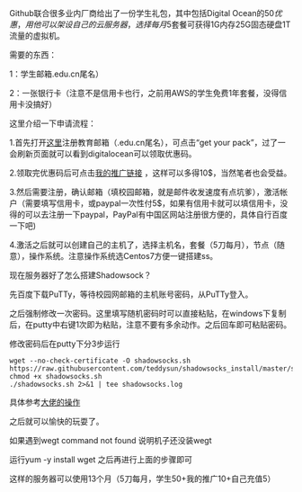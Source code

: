 Github联合很多业内厂商给出了一份学生礼包，其中包括Digital Ocean的50$优惠，用他可以架设自己的云服务器，选择每月5$套餐可获得1G内存25G固态硬盘1T流量的虚拟机。

需要的东西：

1：学生邮箱.edu.cn尾名）

2：一张银行卡（注意不是信用卡也行，之前用AWS的学生免费1年套餐，没得信用卡没搞好）

这里介绍一下申请流程：

1.首先打开[这里](https://education.github.com/pack)注册教育邮箱（.edu.cn尾名），可点击“get your pack”，过了一会刷新页面就可以看到digitalocean可以领取优惠码。

2.领取完优惠码后可点击[我的推广链接](https://m.do.co/c/66488d35a0ca) ，这样可以多得10$，当然笔者也会受益。

3.然后需要注册，确认邮箱（填校园邮箱，就是邮件收发速度有点坑爹），激活帐户（需要填写信用卡，或paypal一次性付5$，如果有信用卡就可以填信用卡，没得的可以去注册一下paypal，PayPal有中国区网站注册很方便的，具体自行百度一下吧)

4.激活之后就可以创建自己的主机了，选择主机名，套餐（5刀每月），节点（随意），操作系统。注意操作系统选Centos7方便一键搭建ss。



现在服务器好了怎么搭建Shadowsock？

先百度下载PuTTy，等待校园网邮箱的主机账号密码，从PuTTy登入。

之后强制修改一次密码。这里填写随机密码时可以直接粘贴，在windows下复制后，在putty中右键1次即为粘贴，注意不要有多余动作。之后回车即可粘贴密码。

修改密码后在putty下分3步运行
```
wget --no-check-certificate -O shadowsocks.sh https://raw.githubusercontent.com/teddysun/shadowsocks_install/master/shadowsocks.sh
chmod +x shadowsocks.sh
./shadowsocks.sh 2>&1 | tee shadowsocks.log
```
具体参考[大佬的操作](https://teddysun.com/342.html)

之后就可以愉快的玩耍了。

如果遇到wegt command not found 说明机子还没装wegt

运行yum -y install wget 之后再进行上面的步骤即可

这样的服务器可以使用13个月（5刀每月，学生50+我的推广10+自己充值5）
